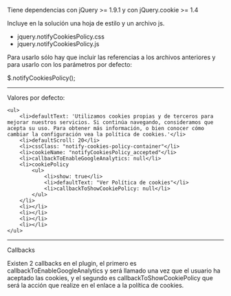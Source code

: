 Tiene dependencias con jQuery >= 1.9.1 y con jQuery.cookie >= 1.4

Incluye en la solución una hoja de estilo y un archivo js.

<ul>
  <li>jquery.notifyCookiesPolicy.css</li>
  <li>jquery.notifyCookiesPolicy.js</li>
</ul>

Para usarlo sólo hay que incluir las referencias a los archivos anteriores y para usarlo con los parámetros por defecto:

$.notifyCookiesPolicy();


<hr>

Valores por defecto:

    <ul>
        <li>defaultText: 'Utilizamos cookies propias y de terceros para mejorar nuestros servicios. Si continúa navegando, consideramos que acepta su uso. Para obtener más información, o bien conocer cómo cambiar la configuración vea la política de cookies.'</li>
        <li>defaultScroll: 20</li>
        <li>cssClass: "notify-cookies-policy-container"</li>
        <li>cookieName: "notifyCookiesPolicy_accepted"</li>
        <li>callbackToEnableGoogleAnalytics: null</li>
        <li>cookiePolicy
            <ul>
                <li>show: true</li>
                <li>defaultText: "Ver Política de cookies"</li>
                <li>callbackToShowCookiePolicy: null</li>
            </ul>
        </li>
        <li></li>
        <li></li>
        <li></li>
        <li></li>
    </ul>

<hr>

Callbacks

Existen 2 callbacks en el plugin, el primero es callbackToEnableGoogleAnalytics y será llamado una vez que el usuario ha aceptado las cookies, y el segundo es callbackToShowCookiePolicy que será la acción que realize en el enlace a la política de cookies.
